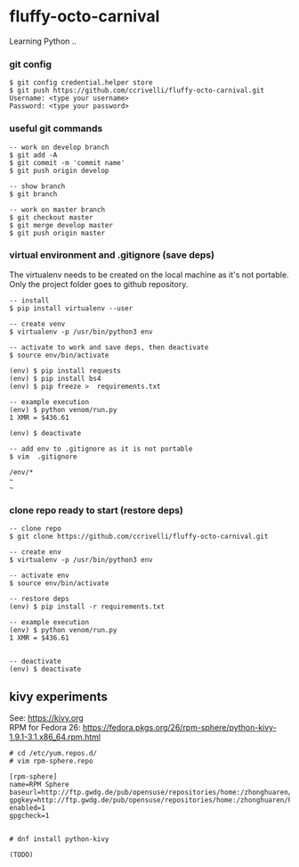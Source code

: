 # fluffy-octo-carnival
Learning Python ..

### git config
```
$ git config credential.helper store
$ git push https://github.com/ccrivelli/fluffy-octo-carnival.git
Username: <type your username>
Password: <type your password>
```

### useful git commands
```
-- work on develop branch
$ git add -A
$ git commit -m 'commit name'
$ git push origin develop

-- show branch
$ git branch

-- work on master branch
$ git checkout master
$ git merge develop master
$ git push origin master

```

### virtual environment and .gitignore (save deps)

The virtualenv needs to be created on the local machine as it's not portable.
Only the project folder goes to github repository.


```
-- install
$ pip install virtualenv --user

-- create venv
$ virtualenv -p /usr/bin/python3 env

-- activate to work and save deps, then deactivate
$ source env/bin/activate

(env) $ pip install requests
(env) $ pip install bs4
(env) $ pip freeze >  requirements.txt

-- example execution
(env) $ python venom/run.py 
1 XMR = $436.61

(env) $ deactivate

-- add env to .gitignore as it is not portable
$ vim  .gitignore

/env/*
~
~

```

### clone repo ready to start (restore deps)
```
-- clone repo
$ git clone https://github.com/ccrivelli/fluffy-octo-carnival.git

-- create env
$ virtualenv -p /usr/bin/python3 env

-- activate env
$ source env/bin/activate

-- restore deps
(env) $ pip install -r requirements.txt 

-- example execution
(env) $ python venom/run.py
1 XMR = $436.61


-- deactivate
(env) $ deactivate

```

## kivy experiments

See: https://kivy.org   
RPM for Fedora 26: https://fedora.pkgs.org/26/rpm-sphere/python-kivy-1.9.1-3.1.x86_64.rpm.html  

```
# cd /etc/yum.repos.d/
# vim rpm-sphere.repo

[rpm-sphere]
name=RPM Sphere
baseurl=http://ftp.gwdg.de/pub/opensuse/repositories/home:/zhonghuaren/Fedora_26/
gpgkey=http://ftp.gwdg.de/pub/opensuse/repositories/home:/zhonghuaren/Fedora_26/repodata/repomd.xml.key
enabled=1
gpgcheck=1


# dnf install python-kivy

(TODO)



```

